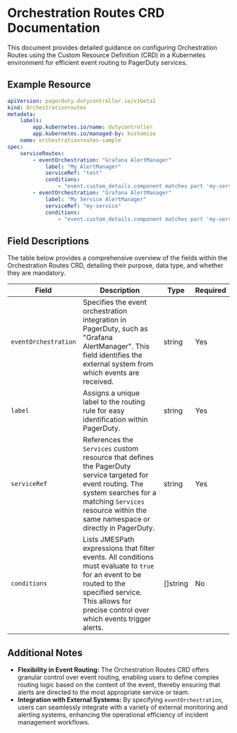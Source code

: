 # Orchestration Routes CRD Documentation

This document provides detailed guidance on configuring Orchestration Routes using the Custom Resource Definition (CRD) in a Kubernetes environment for efficient event routing to PagerDuty services.

## Example Resource

```yaml
apiVersion: pagerduty.dutycontroller.io/v1beta1
kind: Orchestrationroutes
metadata:
    labels:
        app.kubernetes.io/name: dutycontroller
        app.kubernetes.io/managed-by: kustomize
    name: orchestrationroutes-sample
spec:
    serviceRoutes:
        - eventOrchestration: "Grafana AlertManager"
            label: "My AlertManager"
            serviceRef: "test"
            conditions:
                - "event.custom_details.component matches part 'my-service-b'"
        - eventOrchestration: "Grafana AlertManager"
            label: "My Service AlertManager"
            serviceRef: "my-service"
            conditions:
                - "event.custom_details.component matches part 'my-service-deleteme'"
```

## Field Descriptions

The table below provides a comprehensive overview of the fields within the Orchestration Routes CRD, detailing their purpose, data type, and whether they are mandatory.

| Field                | Description                                                                                                                                                                                                         | Type     | Required |
| -------------------- | ------------------------------------------------------------------------------------------------------------------------------------------------------------------------------------------------------------------- | -------- | -------- |
| `eventOrchestration` | Specifies the event orchestration integration in PagerDuty, such as "Grafana AlertManager". This field identifies the external system from which events are received.                                               | string   | Yes      |
| `label`              | Assigns a unique label to the routing rule for easy identification within PagerDuty.                                                                                                                                | string   | Yes      |
| `serviceRef`         | References the `Services` custom resource that defines the PagerDuty service targeted for event routing. The system searches for a matching `Services` resource within the same namespace or directly in PagerDuty. | string   | Yes      |
| `conditions`         | Lists JMESPath expressions that filter events. All conditions must evaluate to `true` for an event to be routed to the specified service. This allows for precise control over which events trigger alerts.         | []string | No       |

## Additional Notes

- **Flexibility in Event Routing:** The Orchestration Routes CRD offers granular control over event routing, enabling users to define complex routing logic based on the content of the event, thereby ensuring that alerts are directed to the most appropriate service or team.
- **Integration with External Systems:** By specifying `eventOrchestration`, users can seamlessly integrate with a variety of external monitoring and alerting systems, enhancing the operational efficiency of incident management workflows.
